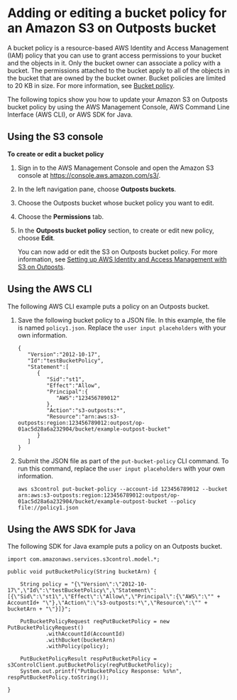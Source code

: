 # Adding or editing a bucket policy for an Amazon S3 on Outposts bucket<a name="S3OutpostsBucketPolicyEdit"></a>

A bucket policy is a resource\-based AWS Identity and Access Management \(IAM\) policy that you can use to grant access permissions to your bucket and the objects in it\. Only the bucket owner can associate a policy with a bucket\. The permissions attached to the bucket apply to all of the objects in the bucket that are owned by the bucket owner\. Bucket policies are limited to 20 KB in size\. For more information, see [Bucket policy](S3onOutposts.md#S3OutpostsBucketPolicies)\.

The following topics show you how to update your Amazon S3 on Outposts bucket policy by using the AWS Management Console, AWS Command Line Interface \(AWS CLI\), or AWS SDK for Java\. 

## Using the S3 console<a name="s3-outposts-bucket-edit-policy"></a>

**To create or edit a bucket policy**

1. Sign in to the AWS Management Console and open the Amazon S3 console at [https://console\.aws\.amazon\.com/s3/](https://console.aws.amazon.com/s3/)\.

1. In the left navigation pane, choose **Outposts buckets**\.

1. Choose the Outposts bucket whose bucket policy you want to edit\.

1. Choose the **Permissions** tab\.

1. In the **Outposts bucket policy** section, to create or edit new policy, choose **Edit**\.

   You can now add or edit the S3 on Outposts bucket policy\. For more information, see [Setting up AWS Identity and Access Management with S3 on Outposts](S3OutpostsIAM.md)\.

## Using the AWS CLI<a name="S3OutpostsPutBucketPolicyCLI"></a>

The following AWS CLI example puts a policy on an Outposts bucket\.

1. Save the following bucket policy to a JSON file\. In this example, the file is named `policy1.json`\. Replace the `user input placeholders` with your own information\.

   ```
   {
      "Version":"2012-10-17",
      "Id":"testBucketPolicy",
      "Statement":[
         {
            "Sid":"st1",
            "Effect":"Allow",
            "Principal":{
               "AWS":"123456789012"
            },
            "Action":"s3-outposts:*",
            "Resource":"arn:aws:s3-outposts:region:123456789012:outpost/op-01ac5d28a6a232904/bucket/example-outpost-bucket"
         }
      ]
   }
   ```

1. Submit the JSON file as part of the `put-bucket-policy` CLI command\. To run this command, replace the `user input placeholders` with your own information\.

   ```
   aws s3control put-bucket-policy --account-id 123456789012 --bucket arn:aws:s3-outposts:region:123456789012:outpost/op-01ac5d28a6a232904/bucket/example-outpost-bucket --policy file://policy1.json
   ```

## Using the AWS SDK for Java<a name="S3OutpostsPutBucketPolicyJava"></a>

The following SDK for Java example puts a policy on an Outposts bucket\.

```
import com.amazonaws.services.s3control.model.*;

public void putBucketPolicy(String bucketArn) {

    String policy = "{\"Version\":\"2012-10-17\",\"Id\":\"testBucketPolicy\",\"Statement\":[{\"Sid\":\"st1\",\"Effect\":\"Allow\",\"Principal\":{\"AWS\":\"" + AccountId+ "\"},\"Action\":\"s3-outposts:*\",\"Resource\":\"" + bucketArn + "\"}]}";

    PutBucketPolicyRequest reqPutBucketPolicy = new PutBucketPolicyRequest()
            .withAccountId(AccountId)
            .withBucket(bucketArn)
            .withPolicy(policy);

    PutBucketPolicyResult respPutBucketPolicy = s3ControlClient.putBucketPolicy(reqPutBucketPolicy);
    System.out.printf("PutBucketPolicy Response: %s%n", respPutBucketPolicy.toString());

}
```
